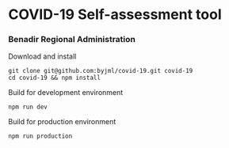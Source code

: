 # COVID-19 Self-assessment tool
### Benadir Regional Administration

Download and install

```
git clone git@github.com:byjml/covid-19.git covid-19
cd covid-19 && npm install
```

Build for development environment

```
npm run dev
```

Build for production environment

```
npm run production
```
